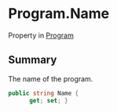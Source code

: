 # Program.Name

Property in [Program](/api/csharp/yarn.program.md)

## Summary


The name of the program.


```csharp
public string Name {
      get; set; }
```


